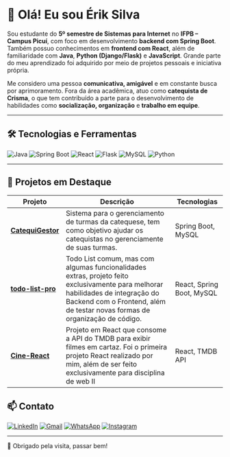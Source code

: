 # 👋 Olá! Eu sou Érik Silva

Sou estudante do **5º semestre de Sistemas para Internet** no **IFPB – Campus Picuí**, com foco em desenvolvimento **backend com Spring Boot**. Também possuo conhecimentos em **frontend com React**, além de familiaridade com **Java**, **Python (Django/Flask)** e **JavaScript**. Grande parte do meu aprendizado foi adquirido por meio de projetos pessoais e iniciativa própria.

Me considero uma pessoa **comunicativa, amigável** e em constante busca por aprimoramento. Fora da área acadêmica, atuo como **catequista de Crisma**, o que tem contribuído a parte para o desenvolvimento de habilidades como **socialização, organização** e **trabalho em equipe**.

---

## 🛠️ Tecnologias e Ferramentas

![Java](https://img.shields.io/badge/Java-ED8B00?style=for-the-badge&logo=java&logoColor=white)
![Spring Boot](https://img.shields.io/badge/SpringBoot-6DB33F?style=for-the-badge&logo=springboot&logoColor=white)
![React](https://img.shields.io/badge/React-20232A?style=for-the-badge&logo=react&logoColor=61DAFB)
![Flask](https://img.shields.io/badge/Flask-000000?style=for-the-badge&logo=flask&logoColor=white)
![MySQL](https://img.shields.io/badge/MySQL-00758F?style=for-the-badge&logo=mysql&logoColor=white)
![Python](https://img.shields.io/badge/Python-3776AB?style=for-the-badge&logo=python&logoColor=white)
<!-- Adicione outras conforme necessário -->

---

## 📂 Projetos em Destaque

| Projeto | Descrição | Tecnologias |
|--------|-----------|-------------|
| [**CatequiGestor**](https://github.com/ErikDSilva/CatequiGestor) | Sistema para o gerenciamento de turmas da catequese, tem como objetivo ajudar os catequistas no gerenciamente de suas turmas. | Spring Boot, MySQL |
| [**todo-list-pro**](https://github.com/ErikDSilva/todo-list-pro) | Todo List comum, mas com algumas funcionalidades extras, projeto feito exclusivamente para melhorar habilidades de integração do Backend com o Frontend, além de testar novas formas de organização de código. | React, Spring Boot, MySQL |
| [**Cine-React**](https://github.com/ErikDSilva/Cine-React) | Projeto em React que consome a API do TMDB para exibir filmes em cartaz. Foi o primeira projeto React realizado por mim, além de ser feito exclusivamente para disciplina de web II | React, TMDB API |


## 📫 Contato

[![LinkedIn](https://img.shields.io/badge/LinkedIn-%230077B5.svg?style=for-the-badge&logo=linkedin&logoColor=white)](https://linkedin.com/in/erik-oliveira-83b037289)
[![Gmail](https://img.shields.io/badge/Gmail-D14836?style=for-the-badge&logo=gmail&logoColor=white)](mailto:oliveiraerik464@gmail.com)
[![WhatsApp](https://img.shields.io/badge/WhatsApp-25D366?style=for-the-badge&logo=whatsapp&logoColor=white)](https://wa.me/5584991189284)
[![Instagram](https://img.shields.io/badge/Instagram-E4405F?style=for-the-badge&logo=instagram&logoColor=white)](https://instagram.com/erikdeoliveiras)

---

🙏 Obrigado pela visita, passar bem!

